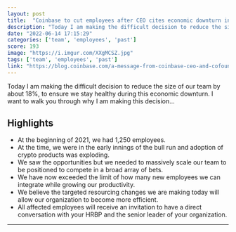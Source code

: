 ```yaml
---
layout: post
title:  "Coinbase to cut employees after CEO cites economic downturn in letter"
description: "Today I am making the difficult decision to reduce the size of our team by about 18%, to ensure we stay healthy during this economic downturn. I want to walk you through why I am making this decision…"
date: "2022-06-14 17:15:29"
categories: ['team', 'employees', 'past']
score: 193
image: "https://i.imgur.com/XXgMCSZ.jpg"
tags: ['team', 'employees', 'past']
link: "https://blog.coinbase.com/a-message-from-coinbase-ceo-and-cofounder-brian-armstrong-578d76eedb12"
---
```


Today I am making the difficult decision to reduce the size of our team by about 18%, to ensure we stay healthy during this economic downturn. I want to walk you through why I am making this decision…

## Highlights

- At the beginning of 2021, we had 1,250 employees.
- At the time, we were in the early innings of the bull run and adoption of crypto products was exploding.
- We saw the opportunities but we needed to massively scale our team to be positioned to compete in a broad array of bets.
- We have now exceeded the limit of how many new employees we can integrate while growing our productivity.
- We believe the targeted resourcing changes we are making today will allow our organization to become more efficient.
- All affected employees will receive an invitation to have a direct conversation with your HRBP and the senior leader of your organization.

---
